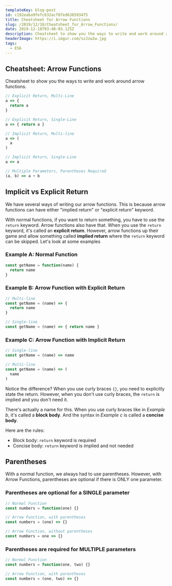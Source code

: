 ```yaml
---
templateKey: blog-post
id: c192eaba9fefc632acf87ed636593475
title: Cheatsheet for Arrow Functions 
slug: /2019/12/18/Cheatsheet_for_Arrow_Functions/
date: 2019-12-18T03:48:03.125Z
description: Cheatsheet to show you the ways to write and work around arrow functions.
headerImage: https://i.imgur.com/szJzw2w.jpg
tags:
  - ES6
---
```


## Cheatsheet: Arrow Functions 

Cheatsheet to show you the ways to write and work around arrow functions.

```javascript
// Explicit Return, Multi-Line
a => {
  return a
}

// Explicit Return, Single-Line
a => { return a }

// Implicit Return, Multi-line
a => (
  a
)

// Implicit Return, Single-Line
a => a

// Multiple Parameters, Parentheses Required
(a, b) => a + b
```

## Implicit vs Explicit Return

We have several ways of writing our arrow functions. This is because arrow functions can have either "implied return" or "explicit return" keyword.

With normal functions, if you want to return something, you have to use the `return` keyword. Arrow functions also have that. When you use the `return` keyword, it's called an **explicit return**. However, arrow functions up their game and allow something called **implied return** where the `return` keyword can be skipped. Let's look at some examples

### Example A: Normal Function

```javascript
const getName = function(name) {
  return name
}
```

### Example B: Arrow Function with Explicit Return

```javascript
// Multi-line
const getName = (name) => {
  return name
}

// Single-line
const getName = (name) => { return name }
```

### Example C: Arrow Function with Implicit Return

```javascript
// Single-line
const getName = (name) => name

// Multi-line
const getName = (name) => (
  name
)
```

Notice the difference? When you use curly braces `{}`, you need to explicitly state the return. However, when you don't use curly braces, the `return` is implied and you don't need it.

There's actually a name for this. When you use curly braces like in *Example b*, it's called a **block body**. And the syntax in *Example c* is called a **concise body**.

Here are the rules:

- Block body: `return` keyword is required
- Concise body: `return` keyword is implied and not needed

## Parentheses

With a normal function, we always had to use parentheses. However, with Arrow Functions, parentheses are optional if there is ONLY one parameter.

### Parentheses are optional for a SINGLE parameter

```javascript
// Normal Function
const numbers = function(one) {}

// Arrow Function, with parentheses
const numbers = (one) => {}

// Arrow Function, without parentheses
const numbers = one => {}
```

### Parentheses are required for MULTIPLE parameters

```javascript
// Normal Function
const numbers = function(one, two) {}

// Arrow Function, with parentheses
const numbers = (one, two) => {}
```
